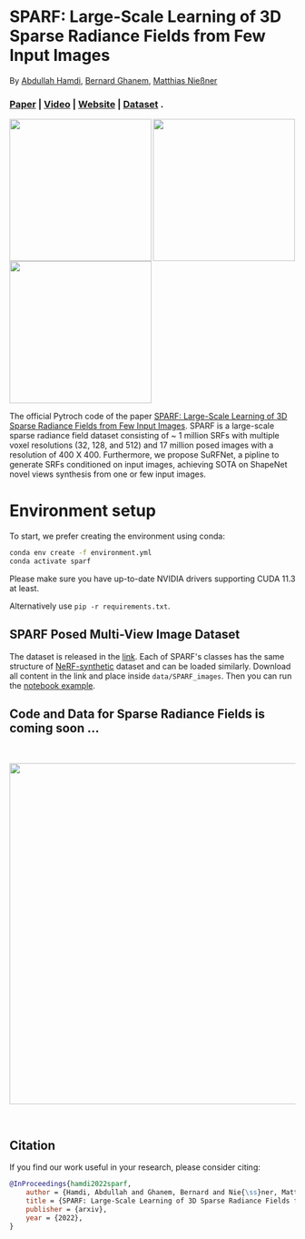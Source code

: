 # SPARF: Large-Scale Learning of 3D Sparse Radiance Fields from Few Input Images
By [Abdullah Hamdi](https://abdullahamdi.com/), [Bernard Ghanem](http://www.bernardghanem.com/), [Matthias Nießner](https://niessnerlab.org/members/matthias_niessner/profile.html) 
### [Paper](https://arxiv.org/abs/2212.09100) | [Video](https://youtu.be/VcjypZ0hp4w) | [Website](https://abdullahamdi.com/sparf/) | [Dataset](https://drive.google.com/drive/folders/19zCvjQJEh30vCzNC32Bvkc8s_s7GjbKR?usp=sharing) . <br>
<p float="left">
<img src="https://user-images.githubusercontent.com/26301932/208697062-829496a7-4a25-42cf-8a67-41cc64b0ea66.gif" align="left" width="250">
<img src="https://user-images.githubusercontent.com/26301932/208697090-2bb7ade0-1cce-4ebe-bbd8-c61d4fcfb587.gif" align="center" width="250">
<img src="https://user-images.githubusercontent.com/26301932/208697114-ce5e0a29-4cec-41ec-b995-e6b41495b042.gif" align="center" width="250">
</p>
 
The official Pytroch code of the paper [SPARF: Large-Scale Learning of 3D Sparse Radiance Fields from Few Input Images](https://arxiv.org/abs/2212.09100). SPARF is a large-scale sparse radiance field dataset consisting of ~ 1 million SRFs with multiple voxel resolutions (32, 128, and 512) and 17 million posed images with a resolution of 400 X 400. Furthermore, we propose SuRFNet, a pipline to generate SRFs conditioned on input images, achieving SOTA on ShapeNet novel views synthesis from one or few input images. 

# Environment setup

To start, we prefer creating the environment using conda:
```sh
conda env create -f environment.yml
conda activate sparf
```
Please make sure you have up-to-date NVIDIA drivers supporting CUDA 11.3 at least.

Alternatively use `pip -r requirements.txt`.
## SPARF Posed Multi-View Image Dataset 
The dataset is released in the [link](https://drive.google.com/drive/folders/19zCvjQJEh30vCzNC32Bvkc8s_s7GjbKR?usp=sharing). Each of SPARF's classes has the same structure of [NeRF-synthetic](https://github.com/sxyu/pixel-nerf) dataset and can be loaded similarly. Download all content in the link and place inside `data/SPARF_images`. Then you can run the [notebook example](https://github.com/ajhamdi/sparf_pytorch/blob/main/examples/mvimage_load.ipynb). 


## Code and Data for Sparse Radiance Fields is coming soon ... 

<br>
<p float="center">
<img src="https://user-images.githubusercontent.com/26301932/208700278-62be65c3-87d6-44aa-8939-bdeb30d889f0.gif" align="center" width="600">
</p>
<br>

## Citation
If you find our work useful in your research, please consider citing:
```bibtex
@InProceedings{hamdi2022sparf, 
    author = {Hamdi, Abdullah and Ghanem, Bernard and Nie{\ss}ner, Matthias}, 
    title = {SPARF: Large-Scale Learning of 3D Sparse Radiance Fields from Few Input Images}, 
    publisher = {arxiv}, 
    year = {2022},
}
```

